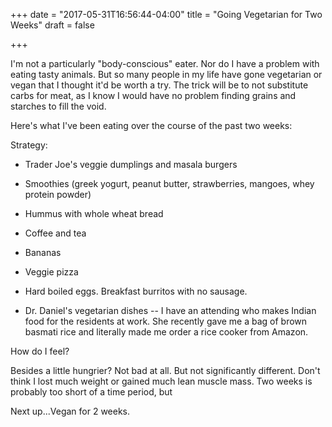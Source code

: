 +++
date = "2017-05-31T16:56:44-04:00"
title = "Going Vegetarian for Two Weeks"
draft = false

+++

I'm not a particularly "body-conscious" eater. Nor do I have a problem with eating tasty animals. But so many people in my life have gone vegetarian or vegan that I thought it'd be worth a try. The trick will be to not substitute carbs for meat, as I know I would have no problem finding grains and starches to fill the void. 

Here's what I've been eating over the course of the past two weeks:

Strategy: 

- Trader Joe's veggie dumplings and masala burgers

- Smoothies (greek yogurt, peanut butter, strawberries, mangoes, whey protein powder)

- Hummus with whole wheat bread

- Coffee and tea

- Bananas

- Veggie pizza

- Hard boiled eggs. Breakfast burritos with no sausage. 

- Dr. Daniel's vegetarian dishes -- I have an attending who makes Indian food for the residents at work. She recently gave me a bag of brown basmati rice and literally made me order a rice cooker from Amazon. 


How do I feel?

Besides a little hungrier? Not bad at all. But not significantly different. Don't think I lost much weight or gained much lean muscle mass. Two weeks is probably too short of a time period, but 

Next up...Vegan for 2 weeks. 